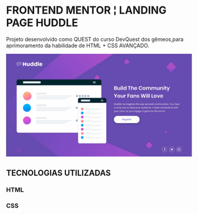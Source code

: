 # FRONTEND MENTOR ¦ LANDING PAGE HUDDLE

Projeto desenvolvido como QUEST do curso DevQuest dos gêmeos,para aprimoramento da habilidade de HTML + CSS AVANÇADO.

<img src="./src/images/tela.gif.gif">


## TECNOLOGIAS UTILIZADAS
 ### HTML
 ### CSS 
